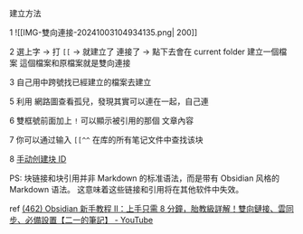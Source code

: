 
建立方法

1
![[IMG-雙向連接-20241003104934135.png| 200]]


2
選上字 -> 打 `[[`  -> 就建立了 連接了 -> 點下去會在 current folder 建立一個檔案
這個檔案和原檔案就是雙向連接


3
自己用中跨號找已經建立的檔案去建立

5
利用 網路圖查看孤兒，發現其實可以連在一起，自己連


6
雙框號前面加上 `!` 可以顯示被引用的那個 文章內容


7
你可以通过输入 `[[^^` 在库的所有笔记文件中查找该块

8
[手动创建块 ID ](https://publish.obsidian.md/help-zh/%E4%BD%BF%E7%94%A8%E6%8C%87%E5%8D%97/%E5%9D%97%E9%93%BE%E6%8E%A5%E4%B8%8E%E5%9D%97%E5%BC%95%E7%94%A8#%E6%89%8B%E5%8A%A8%E5%88%9B%E5%BB%BA%E5%9D%97+ID)

PS:
块链接和块引用并非 Markdown 的标准语法，而是带有 Obsidian 风格的 Markdown 语法。
这意味着这些链接和引用将在其他软件中失效。

ref
[(462) Obsidian 新手教程 Ⅱ：上手只需 8 分鐘，胎教級詳解！雙向鏈接、雲同步、必備設置【二一的筆記】 - YouTube](https://www.youtube.com/watch?v=oZLWGpmDj8M)
